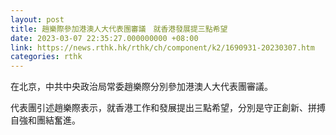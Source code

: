 ```yaml
---
layout: post
title: 趙樂際參加港澳人大代表團審議　就香港發展提三點希望
date: 2023-03-07 22:35:27.000000000 +08:00
link: https://news.rthk.hk/rthk/ch/component/k2/1690931-20230307.htm
categories: rthk
---
```


在北京，中共中央政治局常委趙樂際分別參加港澳人大代表團審議。

代表團引述趙樂際表示，就香港工作和發展提出三點希望，分別是守正創新、拼搏自強和團結奮進。
